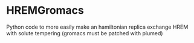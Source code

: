 # HREMGromacs
Python code to more easily make an hamiltonian replica exchange HREM with solute tempering (gromacs must be patched with plumed)
